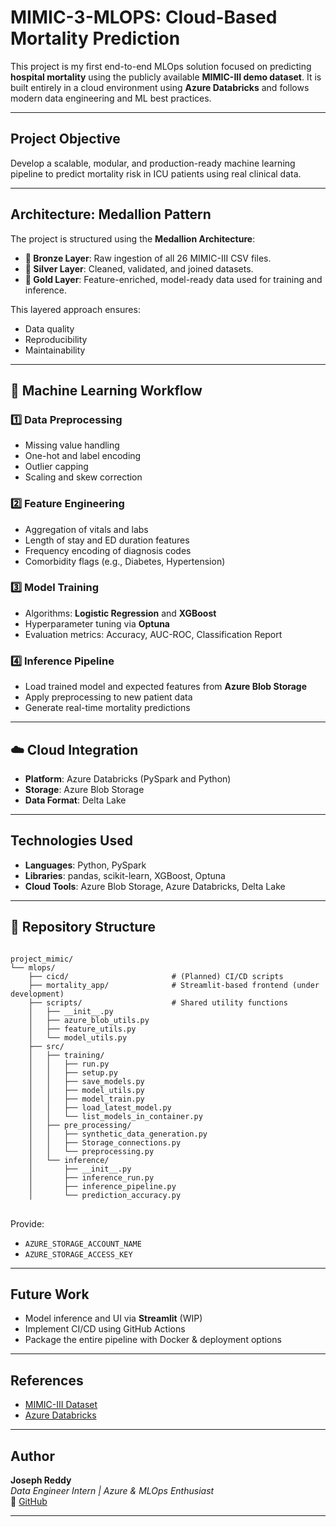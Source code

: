 # MIMIC-3-MLOPS: Cloud-Based Mortality Prediction

This project is my first end-to-end MLOps solution focused on predicting **hospital mortality** using the publicly available **MIMIC-III demo dataset**. It is built entirely in a cloud environment using **Azure Databricks** and follows modern data engineering and ML best practices.

---

##  Project Objective

Develop a scalable, modular, and production-ready machine learning pipeline to predict mortality risk in ICU patients using real clinical data.

---

##  Architecture: Medallion Pattern

The project is structured using the **Medallion Architecture**:

- **🥉 Bronze Layer**: Raw ingestion of all 26 MIMIC-III CSV files.
- **🥈 Silver Layer**: Cleaned, validated, and joined datasets.
- **🥇 Gold Layer**: Feature-enriched, model-ready data used for training and inference.

This layered approach ensures:
- Data quality
- Reproducibility
- Maintainability

---

## 🔄 Machine Learning Workflow

### 1️⃣ Data Preprocessing
- Missing value handling
- One-hot and label encoding
- Outlier capping
- Scaling and skew correction

### 2️⃣ Feature Engineering
- Aggregation of vitals and labs
- Length of stay and ED duration features
- Frequency encoding of diagnosis codes
- Comorbidity flags (e.g., Diabetes, Hypertension)

### 3️⃣ Model Training
- Algorithms: **Logistic Regression** and **XGBoost**
- Hyperparameter tuning via **Optuna**
- Evaluation metrics: Accuracy, AUC-ROC, Classification Report

### 4️⃣ Inference Pipeline
- Load trained model and expected features from **Azure Blob Storage**
- Apply preprocessing to new patient data
- Generate real-time mortality predictions

---

## ☁️ Cloud Integration

- **Platform**: Azure Databricks (PySpark and Python)
- **Storage**: Azure Blob Storage
- **Data Format**: Delta Lake

---

## Technologies Used

- **Languages**: Python, PySpark
- **Libraries**: pandas, scikit-learn, XGBoost, Optuna
- **Cloud Tools**: Azure Blob Storage, Azure Databricks, Delta Lake

---

## 📁 Repository Structure
<pre>
<code>
project_mimic/
└── mlops/
    ├── cicd/                       # (Planned) CI/CD scripts
    ├── mortality_app/              # Streamlit-based frontend (under development)
    ├── scripts/                    # Shared utility functions
    │   ├── __init__.py
    │   ├── azure_blob_utils.py
    │   ├── feature_utils.py
    │   └── model_utils.py
    ├── src/
    │   ├── training/
    │   │   ├── run.py
    │   │   ├── setup.py
    │   │   ├── save_models.py
    │   │   ├── model_utils.py
    │   │   ├── model_train.py
    │   │   ├── load_latest_model.py
    │   │   └── list_models_in_container.py
    │   ├── pre_processing/
    │   │   ├── synthetic_data_generation.py
    │   │   ├── Storage_connections.py
    │   │   └── preprocessing.py
    │   └── inference/
    │       ├── __init__.py
    │       ├── inference_run.py
    │       ├── inference_pipeline.py
    │       └── prediction_accuracy.py
</code>
</pre>

Provide:
- `AZURE_STORAGE_ACCOUNT_NAME`
- `AZURE_STORAGE_ACCESS_KEY`

---

##  Future Work

- Model inference and UI via **Streamlit** (WIP)
- Implement CI/CD using GitHub Actions
- Package the entire pipeline with Docker & deployment options

---

## References

- [MIMIC-III Dataset](https://physionet.org/content/mimiciii/1.4/)
- [Azure Databricks](https://azure.microsoft.com/en-us/products/databricks/)

---

##  Author

**Joseph Reddy**  
_Data Engineer Intern | Azure & MLOps Enthusiast_  
🔗 [GitHub](https://github.com/josephreddyallam)

---
